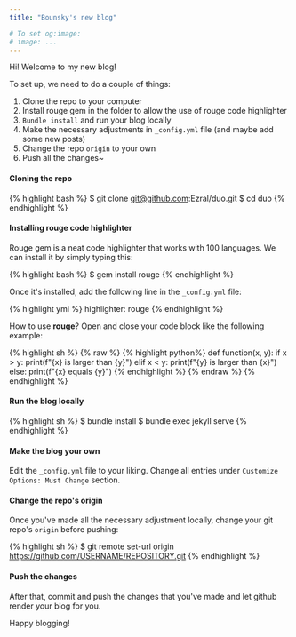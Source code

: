 ```yaml
---
title: "Bounsky's new blog"

# To set og:image:
# image: ...
---
```


Hi! Welcome to my new blog!

To set up, we need to do a couple of things:
1. Clone the repo to your computer
2. Install rouge gem in the folder to allow the use of rouge code highlighter
3. ```Bundle install``` and run your blog locally
4. Make the necessary adjustments in ```_config.yml``` file (and maybe add some new posts)
5. Change the repo ```origin``` to your own
6. Push all the changes~

#### Cloning the repo

{% highlight bash %}
$ git clone git@github.com:Ezral/duo.git
$ cd duo
{% endhighlight %}

#### Installing rouge code highlighter

Rouge gem is a neat code highlighter that works with 100 languages. We can install it by simply typing this:

{% highlight bash %}
$ gem install rouge
{% endhighlight %}

Once it's installed, add the following line in the ```_config.yml``` file:

{% highlight yml %}
highlighter: rouge
{% endhighlight %}

How to use **rouge**? Open and close your code block like the following example:

{% highlight sh %}
{% raw %}
{% highlight python%}
def function(x, y):
    if x > y:
        print(f"{x} is larger than {y}")
    elif x < y:
        print(f"{y} is larger than {x}")
    else:
        print(f"{x} equals {y}")
{% endhighlight %}
{% endraw %}
{% endhighlight %}

#### Run the blog locally

{% highlight sh %}
$ bundle install
$ bundle exec jekyll serve
{% endhighlight %}

#### Make the blog your own

Edit the ```_config.yml``` file to your liking. Change all entries under ```Customize Options: Must Change``` section.

#### Change the repo's origin

Once you've made all the necessary adjustment locally, change your git repo's ```origin``` before pushing:

{% highlight sh %}
$ git remote set-url origin https://github.com/USERNAME/REPOSITORY.git
{% endhighlight %}

#### Push the changes
After that, commit and push the changes that you've made and let github render your blog for you.

Happy blogging!
